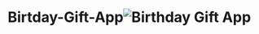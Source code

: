 # Birtday-Gift-App![Birthday Gift App](https://user-images.githubusercontent.com/102153961/190414579-6f15754d-5573-43ac-8242-cadd13003284.png)
